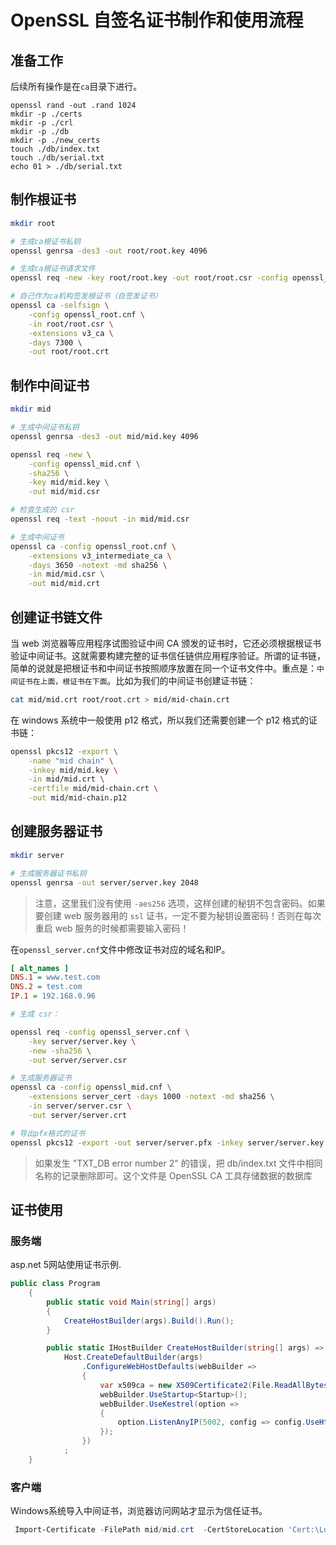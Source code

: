 # OpenSSL 自签名证书制作和使用流程

## 准备工作

后续所有操作是在`ca`目录下进行。

```
openssl rand -out .rand 1024
mkdir -p ./certs
mkdir -p ./crl
mkdir -p ./db
mkdir -p ./new_certs 
touch ./db/index.txt 
touch ./db/serial.txt
echo 01 > ./db/serial.txt
```

## 制作根证书

```sh
mkdir root

# 生成ca根证书私钥
openssl genrsa -des3 -out root/root.key 4096

# 生成ca根证书请求文件
openssl req -new -key root/root.key -out root/root.csr -config openssl_root.cnf

# 自己作为ca机构签发根证书（自签发证书）
openssl ca -selfsign \
    -config openssl_root.cnf \
    -in root/root.csr \
    -extensions v3_ca \
    -days 7300 \
    -out root/root.crt
```

## 制作中间证书

```sh
mkdir mid

# 生成中间证书私钥
openssl genrsa -des3 -out mid/mid.key 4096

openssl req -new \
    -config openssl_mid.cnf \
    -sha256 \
    -key mid/mid.key \
    -out mid/mid.csr

# 检查生成的 csr
openssl req -text -noout -in mid/mid.csr

# 生成中间证书
openssl ca -config openssl_root.cnf \
    -extensions v3_intermediate_ca \
    -days 3650 -notext -md sha256 \
    -in mid/mid.csr \
    -out mid/mid.crt
```

## 创建证书链文件

当 web 浏览器等应用程序试图验证中间 CA 颁发的证书时，它还必须根据根证书验证中间证书。这就需要构建完整的证书信任链供应用程序验证。所谓的证书链，简单的说就是把根证书和中间证书按照顺序放置在同一个证书文件中。重点是：`中间证书在上面，根证书在下面`。比如为我们的中间证书创建证书链：

```sh
cat mid/mid.crt root/root.crt > mid/mid-chain.crt
```

在 windows 系统中一般使用 p12 格式，所以我们还需要创建一个 p12 格式的证书链：

```sh
openssl pkcs12 -export \
    -name "mid chain" \
    -inkey mid/mid.key \
    -in mid/mid.crt \
    -certfile mid/mid-chain.crt \
    -out mid/mid-chain.p12
```

## 创建服务器证书

```sh
mkdir server

# 生成服务器证书私钥
openssl genrsa -out server/server.key 2048
```
> 注意，这里我们没有使用 `-aes256` 选项，这样创建的秘钥不包含密码。如果要创建 web 服务器用的 `ssl` 证书，一定不要为秘钥设置密码！否则在每次重启 web 服务的时候都需要输入密码！

在`openssl_server.cnf`文件中修改证书对应的域名和IP。

```ini
[ alt_names ]
DNS.1 = www.test.com
DNS.2 = test.com
IP.1 = 192.168.0.96
```



```sh
# 生成 csr：

openssl req -config openssl_server.cnf \
    -key server/server.key \
    -new -sha256 \
    -out server/server.csr

# 生成服务器证书
openssl ca -config openssl_mid.cnf \
    -extensions server_cert -days 1000 -notext -md sha256 \
    -in server/server.csr \
    -out server/server.crt

# 导出pfx格式的证书
openssl pkcs12 -export -out server/server.pfx -inkey server/server.key -in server/server.crt
```
> 如果发生 "TXT_DB error number 2" 的错误，把 db/index.txt 文件中相同名称的记录删除即可。这个文件是 OpenSSL CA 工具存储数据的数据库

## 证书使用

### 服务端

asp.net 5网站使用证书示例.

```c#
public class Program
    {
        public static void Main(string[] args)
        {
            CreateHostBuilder(args).Build().Run();
        }

        public static IHostBuilder CreateHostBuilder(string[] args) =>
            Host.CreateDefaultBuilder(args)
                .ConfigureWebHostDefaults(webBuilder =>
                {
                    var x509ca = new X509Certificate2(File.ReadAllBytes("server.pfx"), "123456");
                    webBuilder.UseStartup<Startup>();
                    webBuilder.UseKestrel(option =>
                    {
                        option.ListenAnyIP(5002, config => config.UseHttps(x509ca));
                    });
                })
            ;
    }
```

### 客户端

Windows系统导入中间证书，浏览器访问网站才显示为信任证书。

```powershell
 Import-Certificate -FilePath mid/mid.crt  -CertStoreLocation 'Cert:\LocalMachine\Root'
```

